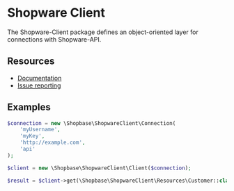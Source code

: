 Shopware Client
========================

The Shopware-Client package defines an object-oriented layer for connections with Shopware-API.

Resources
---------

* [Documentation](https://github.com/ThemePoint/Shopware-Client/blob/master/DOCUMENTATION.md)
* [Issue reporting](https://github.com/ThemePoint/Shopware-Client/issues)

Examples
--------

```php
$connection = new \Shopbase\ShopwareClient\Connection(
    'myUsername',
    'myKey',
    'http://example.com',
    'api'
);

$client = new \Shopbase\ShopwareClient\Client($connection);

$result = $client->get(\Shopbase\ShopwareClient\Resources\Customer::class, 1)->toObject();
```
